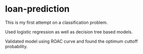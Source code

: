 # loan-prediction

This is my first attempt on a classification problem.

Used logistic regression as well as decision tree based models.

Validated model using ROAC curve and found the optimum cuttoff probability.
